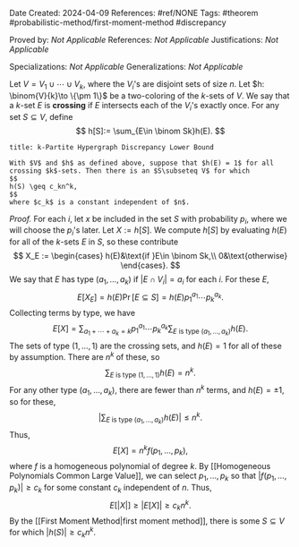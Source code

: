 Date Created: 2024-04-09
References: #ref/NONE
Tags: #theorem #probabilistic-method/first-moment-method #discrepancy

Proved by: <i>Not Applicable</i>
References: <i>Not Applicable</i>
Justifications: <i>Not Applicable</i>

Specializations: <i>Not Applicable</i>
Generalizations: <i>Not Applicable</i>

Let $V = V_1 \cup \cdots \cup V_k$, where the $V_i$'s are disjoint sets of size $n$. Let $h: \binom{V}{k}\to \{\pm 1\}$ be a two-coloring of the $k$-sets of $V$. We say that a $k$-set $E$ is **crossing** if $E$ intersects each of the $V_i$'s exactly once. For any set $S\subseteq V$, define
$$
h[S]:= \sum_{E\in \binom Sk}h(E).
$$

```ad-theorem
title: k-Partite Hypergraph Discrepancy Lower Bound

With $V$ and $h$ as defined above, suppose that $h(E) = 1$ for all crossing $k$-sets. Then there is an $S\subseteq V$ for which
$$
h(S) \geq c_kn^k,
$$
where $c_k$ is a constant independent of $n$.

```

<i>Proof.</i> For each $i$, let $x$ be included in the set $S$ with probability $p_i$, where we will choose the $p_i$'s later. Let $X:= h[S]$. We compute $h[S]$ by evaluating $h(E)$ for all of the $k$-sets $E$ in $S$, so these contribute
$$
X_E := \begin{cases}
h(E)&\text{if }E\in \binom Sk,\\
0&\text{otherwise}
\end{cases}.
$$
We say that $E$ has type $(a_1, \ldots, a_k)$ if $|E\cap V_i| = a_i$ for each $i$. For these $E$,
$$
E[X_E] = h(E)\Pr[E\subseteq S] = h(E)p_1^{a_1}\cdots p_k^{a_k}.
$$
Collecting terms by type, we have
$$
E[X] = \sum_{a_1 + \cdots + a_k = k}p_1^{a_1}\cdots p_k^{a_k}\sum_{E\text{ is type }(a_1, \ldots, a_k)}h(E).
$$
The sets of type $(1, \ldots, 1)$ are the crossing sets, and $h(E) = 1$ for all of these by assumption. There are $n^k$ of these, so 
$$
\sum_{E\text{ is type }(1, \ldots, 1)}h(E) = n^k.
$$
For any other type $(a_1, \ldots, a_k)$, there are fewer than $n^k$ terms, and $h(E) = \pm 1$, so for these,
$$
	\left| \sum_{E\text{ is type }(a_1, \ldots, a_k)}h(E)\right| \leq n^k.
$$
Thus,
$$
E[X] = n^k f(p_1, \ldots, p_k),
$$
where $f$ is a homogeneous polynomial of degree $k$. By [[Homogeneous Polynomials Common Large Value]], we can select $p_1, \ldots, p_k$ so that $|f(p_1, \ldots, p_k)|\geq c_k$ for some constant $c_k$ independent of $n$. Thus,
$$
E[|X|] \geq |E[X]|  \geq c_kn^k.
$$
By the [[First Moment Method|first moment method]], there is some $S\subseteq V$ for which $|h(S)| \geq c_kn^k$.